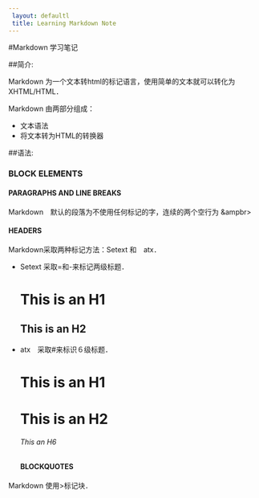 ```yaml
---
 layout: defaultl
 title: Learning Markdown Note
---
```


#Markdown 学习笔记

##简介:

Markdown 为一个文本转html的标记语言，使用简单的文本就可以转化为XHTML/HTML．

Markdown 由两部分组成：
* 文本语法
* 将文本转为HTML的转换器


##语法:

### BLOCK ELEMENTS

#### PARAGRAPHS AND LINE BREAKS

Markdown　默认的段落为不使用任何标记的字，连续的两个空行为 &ampbr>

#### HEADERS

Markdown采取两种标记方法：Setext 和　atx．

* Setext 采取=和-来标记两级标题．

    This is an H1
    =============
    
    This is an H2
    -------------

* atx　采取#来标识６级标题．

    # This is an H1
    # This is an H2
    ###### This an H6
    
    #### BLOCKQUOTES

Markdown 使用>标记块．


